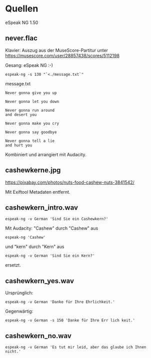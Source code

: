 # Quellen

eSpeak NG 1.50

## never.flac

Klavier: Auszug aus der MuseScore-Partitur unter https://musescore.com/user/28857438/scores/5112198

Gesang: eSpeak NG :-)

```
espeak-ng -s 130 "`<./message.txt`"
```

message.txt

```
Never gonna give you up

Never gonna let you down

Never gonna run around
and desert you

Never gonna make you cry

Never gonna say goodbye

Never gonna tell a lie
and hurt you
```

Kombiniert und arrangiert mit Audacity.

## cashewkerne.jpg

https://pixabay.com/photos/nuts-food-cashew-nuts-3841542/

Mit Exiftool Metadaten entfernt.

## cashewkern_intro.wav

```
espeak-ng -v German 'Sind Sie ein Cashewkern?'
```

Mit Audacity: "Cashew" durch "Cashew" aus

```
espeak-ng 'Cashew'
```

und "kern" durch "Kern" aus

```
espeak-ng -v German 'Sind Sie ein Kern?'
```

ersetzt.

## cashewkern_yes.wav

Ursprünglich:

```
espeak-ng -v German 'Danke für Ihre Ehrlichkeit.'
```

Gegenwärtig:

```
espeak-ng -v German -s 150 'Danke für Ihre Err lich keit.'
```

## cashewkern_no.wav

```
espeak-ng -v German 'Es tut mir leid, aber das glaube ich Ihnen nicht.'
```
